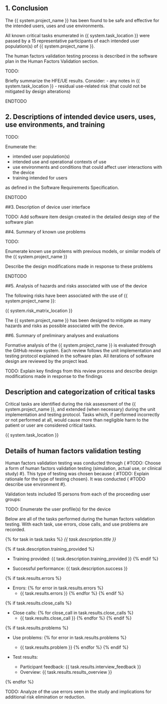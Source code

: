 ## 1. Conclusion

The {{ system.project_name }} has been found to be safe and effective for the intended users, uses and use environments.  

All known critical tasks enumerated in {{ system.task_location }} were passed by a 15 representative participants of each intended user population(s) of {{ system.project_name }}.

The human factors validation testing process is described in the software plan in the Human Factors Validation section. 

TODO:

Briefly summarize the HFE/UE results. Consider:
    - any notes in {{ system.task_location }}
    - residual use-related risk (that could not be mitigated by design alterations)

ENDTODO

## 2. Descriptions of intended device users, uses, use environments, and training

TODO:

Enumerate the:
 - intended user population(s)
 - intended use and operational contexts of use
 - use environments and conditions that could affect user interactions with the device
 - training intended for users
 
 as defined in the Software Requirements Specification.

ENDTODO

##3. Description of device user interface

TODO: Add software item design created in the detailed design step of the software plan

##4. Summary of known use problems

TODO:

Enumerate known use problems with previous models, or similar models of the {{ system.project_name }}

Describe the design modifications made in response to these problems

ENDTODO

##5. Analysis of hazards and risks associated with use of the device

The following risks have been associated with the use of {{ system.project_name }}:

{{ system.risk_matrix_location }}

The {{ system.project_name }} has been designed to mitigate as many hazards and risks as possible associated with the device. 

##6. Summary of preliminary analyses and evaluations

Formative analysis of the {{ system.project_name }} is evaluated through the GitHub review system. Each review follows the unit implementation and testing protocol explained in the software plan. All iterations of software design are reviewed by the project lead.

TODO: Explain key findings from this review process and describe design modifications made in response to the findings 

## Description and categorization of critical tasks

Critical tasks are identified during the risk assessment of the {{ system.project_name }}, and extended (when necessary) during the unit implementation and testing protocol. Tasks which, if performed incorrectly or not performed at all, would cause more than negligible harm to the patient or user are considered critical tasks.

{{ system.task_location }}

## Details of human factors validation testing

Human factors validation testing was conducted through { #TODO: Choose a form of human factors validation testing (simulation, actual use, or clinical study) #}. This type of testing was chosen because { #TODO: Explain rationale for the type of testing chosen}. It was conducted { #TODO describe use environment #}.

Validation tests included 15 persons from each of the proceeding user groups:

TODO: Enumerate the user profile(s) for the device 

Below are all of the tasks performed during the human factors validation testing. With each task, use errors, close calls, and use problems are recorded.

{% for task in task.tasks %}
*{{ task.description.title }}*

{% if task.description.training_provided %}
- Training provided: {{ task.description.training_provided }}
{% endif %}

- Successful performance: {{ task.description.success }}

{% if task.results.errors %}
- Errors: 
{% for error in task.results.errors %}
    - {{ task.results.errors }}
{% endfor %}
{% endif %}

{% if task.results.close_calls %}
- Close calls: 
{% for close_call in task.results.close_calls %}
    - {{ task.results.close_call }}
{% endfor %}
{% endif %}

{% if task.results.problems %}
- Use problems: 
{% for error in task.results.problems %}
    - {{ task.results.problem }}
{% endfor %}
{% endif %}

- Test results:
    - Participant feedback: {{ task.results.interview_feedback }}
    - Overview: {{ task.results.results_overview }} 
    
{% endfor %}

TODO: Analyze of the use errors seen in the study and implications for additional risk elimination or reduction. 
